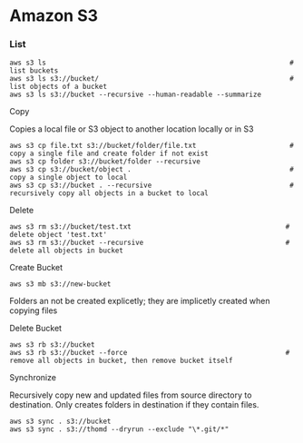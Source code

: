 # Amazon S3

### List

    aws s3 ls                                                            # list buckets
    aws s3 ls s3://bucket/                                               # list objects of a bucket
    aws s3 ls s3://bucket --recursive --human-readable --summarize

Copy

  Copies a local file or S3 object to another location locally or in S3

    aws s3 cp file.txt s3://bucket/folder/file.txt                       # copy a single file and create folder if not exist
    aws s3 cp folder s3://bucket/folder --recursive
    aws s3 cp s3://bucket/object .                                       # copy a single object to local
    aws s3 cp s3://bucket . --recursive                                  # recursively copy all objects in a bucket to local

Delete

    aws s3 rm s3://bucket/test.txt                                      # delete object 'test.txt'
    aws s3 rm s3://bucket --recursive                                   # delete all objects in bucket

Create Bucket

    aws s3 mb s3://new-bucket

  Folders an not be created explicetly; they are implicetly created when copying files

Delete Bucket

    aws s3 rb s3://bucket
    aws s3 rb s3://bucket --force                                       # remove all objects in bucket, then remove bucket itself

Synchronize

  Recursively copy new and updated files from source directory to destination.
  Only creates folders in destination if they contain files.

    aws s3 sync . s3://bucket
    aws s3 sync . s3://thomd --dryrun --exclude "\*.git/*"
